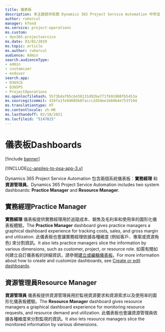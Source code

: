 ```yaml
---
title: 儀表板
description: 本主題提供有關 Dynamics 365 Project Service Automation 中所含報表儀表板的資訊。
author: ruhercul
manager: kfend
ms.service: project-operations
ms.custom:
- dyn365-projectservice
ms.date: 03/01/2019
ms.topic: article
ms.author: ruhercul
audience: Admin
search.audienceType:
- admin
- customizer
- enduser
search.app:
- D365CE
- D365PS
- ProjectOperations
ms.openlocfilehash: 5573bdaf05cb430131d92be771fb91900fb5453a
ms.sourcegitcommit: 418fa1fe9d605b8faccc2d5dee1b04b4e753f194
ms.translationtype: HT
ms.contentlocale: zh-HK
ms.lasthandoff: 02/10/2021
ms.locfileid: "5147815"
---
```

# <a name="dashboards"></a><span data-ttu-id="7f3e1-103">儀表板</span><span class="sxs-lookup"><span data-stu-id="7f3e1-103">Dashboards</span></span>

[!include [banner](../includes/psa-now-project-operations.md)]

[!INCLUDE[cc-applies-to-psa-app-3.x](../includes/cc-applies-to-psa-app-3x.md)]

<span data-ttu-id="7f3e1-104">Dynamics 365 Project Service Automation 包含兩個系統儀表板：**實務經理** 和 **資源管理員**。</span><span class="sxs-lookup"><span data-stu-id="7f3e1-104">Dynamics 365 Project Service Automation includes two system dashboards: **Practice Manager** and **Resource Manager**.</span></span>

## <a name="practice-manager"></a><span data-ttu-id="7f3e1-105">實務經理</span><span class="sxs-lookup"><span data-stu-id="7f3e1-105">Practice Manager</span></span> 

<span data-ttu-id="7f3e1-106">**實務經理** 儀表板提供實務經理用於追蹤成本、銷售及毛利率和使用率的圖形化儀表板體驗。</span><span class="sxs-lookup"><span data-stu-id="7f3e1-106">The **Practice Manager** dashboard gives practice managers a graphical dashboard experience for tracking costs, sales, and gross margin and utilization.</span></span> <span data-ttu-id="7f3e1-107">此儀表板也會讓實務經理依據各種維度 (例如客戶、專案或資源角色) 來分割資訊。</span><span class="sxs-lookup"><span data-stu-id="7f3e1-107">It also lets practice managers slice the information by various dimensions, such as customer, project, or resource role.</span></span> <span data-ttu-id="7f3e1-108">如需有關如何建立自訂儀表板的詳細資訊，請參閱[建立或編輯儀表板](https://docs.microsoft.com/dynamics365/customerengagement/on-premises/customize/create-edit-dashboards)。</span><span class="sxs-lookup"><span data-stu-id="7f3e1-108">For more information about how to create and customize dashboards, see [Create or edit dashboards](https://docs.microsoft.com/dynamics365/customerengagement/on-premises/customize/create-edit-dashboards).</span></span>

## <a name="resource-manager"></a><span data-ttu-id="7f3e1-109">資源管理員</span><span class="sxs-lookup"><span data-stu-id="7f3e1-109">Resource Manager</span></span> 

<span data-ttu-id="7f3e1-110">**資源管理員** 儀表板提供資源管理員用於監視資源要求和資源索求以及使用率的圖形化儀表板體驗。</span><span class="sxs-lookup"><span data-stu-id="7f3e1-110">The **Resource Manager** dashboard gives resource managers a graphical dashboard experience for monitoring resource requests, and resource demand and utilization.</span></span> <span data-ttu-id="7f3e1-111">此儀表板也會讓資源管理員依據各種維度來分割監視的資訊。</span><span class="sxs-lookup"><span data-stu-id="7f3e1-111">It also lets resource managers slice the monitored information by various dimensions.</span></span>

